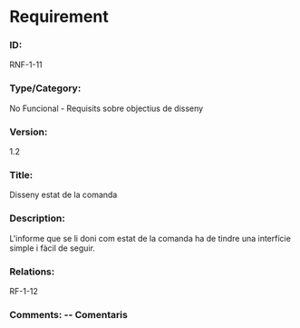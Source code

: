 # Requirement 

### ID: 
RNF-1-11

### Type/Category: 
No Funcional - Requisits sobre objectius de disseny

### Version: 
1.2

### Title: 
Disseny estat de la comanda

### Description: 
L'informe que se li doni com estat de la comanda ha de tindre una interfície simple i fàcil de seguir.

### Relations: 
RF-1-12

### Comments: -- Comentaris
